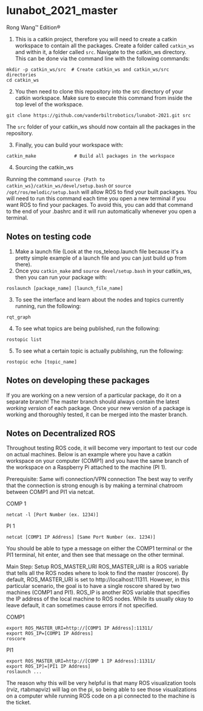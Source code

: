 # lunabot_2021_master
Rong Wang™ Edition®

1. This is a catkin project, therefore you will need to create a catkin workspace to contain all the packages. Create a folder called `catkin_ws` and within it, a folder called `src`. Navigate to the catkin_ws directory. This can be done via the command line with the following commands: 
```
mkdir -p catkin_ws/src  # Create catkin_ws and catkin_ws/src directories
cd catkin_ws
```
2. You then need to clone this repository into the src directory of your catkin workspace. Make sure to execute this command from inside the top level of the workspace.
```
git clone https://github.com/vanderbiltrobotics/lunabot-2021.git src
```
The `src` folder of your catkin_ws should now contain all the packages in the repository.

3. Finally, you can build your workspace with:
```
catkin_make              # Build all packages in the workspace
```
4. Sourcing the catkin_ws

Running the command `source {Path to catkin_ws}/catkin_ws/devel/setup.bash` or `source /opt/ros/melodic/setup.bash` will allow ROS to find your built packages. You will need to run this command each time you open a new terminal if you want ROS to find your packages. To avoid this, you can add that command to the end of your .bashrc and it will run automatically whenever you open a terminal.


## Notes on testing code

1. Make a launch file (Look at the ros_teleop.launch file because it's a pretty simple example of a launch file and you can just build up from there).
2. Once you `catkin_make` and `source devel/setup.bash` in your catkin_ws, then you can run your package with:
```
roslaunch [package_name] [launch_file_name]
```
3. To see the interface and learn about the nodes and topics currently running, run the following:
```
rqt_graph
```
4. To see what topics are being published, run the following:
 ```
 rostopic list
 ```
 5. To see what a certain topic is actually publishing, run the following:
 ```
 rostopic echo [topic_name]
 ```
## Notes on developing these packages

If you are working on a new version of a particular package, do it on a separate branch! The master branch should always contain the latest *working version* of each package. Once your new version of a package is working and thoroughly tested, it can be merged into the master branch.

## Notes on Decentralized ROS
Throughout testing ROS code, it will become very important to test our code on actual machines. Below is an example where you have a catkin workspace on your computer (COMP1) and you have the same branch of the workspace on a Raspberry Pi attached to the machine (PI 1).

Prerequisite: Same wifi connection/VPN connection
The best way to verify that the connection is strong enough is by making a terminal chatroom between COMP1 and PI1 via netcat.

COMP 1
```
netcat -l [Port Number (ex. 1234)]
```

PI 1
```
netcat [COMP1 IP Address] [Same Port Number (ex. 1234)]
```

You should be able to type a message on either the COMP1 terminal or the PI1 terminal, hit enter, and then see that message on the other terminal.

Main Step: Setup ROS_MASTER_URI
ROS_MASTER_URI is a ROS variable that tells all the ROS nodes where to look to find the master (roscore). By default, ROS_MASTER_URI is set to http://localhost:11311. However, in this particular scenario, the goal is to have a single roscore shared by two machines (COMP1 and PI1).
ROS_IP is another ROS variable that specifies the IP address of the local machine to ROS nodes. While its usually okay to leave default, it can sometimes cause errors if not specified.

COMP1
```
export ROS_MASTER_URI=http://[COMP1 IP Address]:11311/
export ROS_IP=[COMP1 IP Address]
roscore
```

PI1
```
export ROS_MASTER_URI=http://[COMP 1 IP Address]:11311/
export ROS_IP]=[PI1 IP Address]
roslaunch ...
```

The reason why this will be very helpful is that many ROS visualization tools (rviz, rtabmapviz) will lag on the pi, so being able to see those visualizations on a computer while running ROS code on a pi connected to the machine is the ticket.


